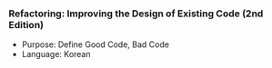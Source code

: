 ### Refactoring: Improving the Design of Existing Code (2nd Edition)
- Purpose: Define Good Code, Bad Code
- Language: Korean
